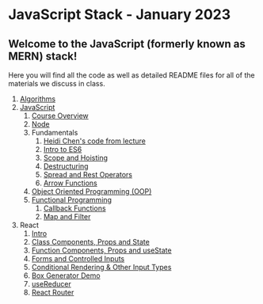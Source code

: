 # JavaScript Stack - January 2023

## Welcome to the JavaScript (formerly known as MERN) stack!

Here you will find all the code as well as detailed README files for all of the materials we discuss in class.

1. [Algorithms](./00-algorithms/)
2. [JavaScript](01-javascript/)
   1. [Course Overview](01-javascript/w1d1-course-overview/)
   2. [Node](01-javascript/w1d1-node/)
   3. Fundamentals
      1. [Heidi Chen's code from lecture](01-javascript/w1d1-heidi-fundamentals.js)
      2. [Intro to ES6](01-javascript/w1d1-fundamentals/01-intro-to-ES6/)
      3. [Scope and Hoisting](01-javascript/w1d1-fundamentals/02-scope-and-hoisting/)
      4. [Destructuring](01-javascript/w1d1-fundamentals/03-destructuring/)
      5. [Spread and Rest Operators](01-javascript/w1d1-fundamentals/04-rest-and-spread/)
      6. [Arrow Functions](01-javascript/w1d1-fundamentals/05-arrow-functions/)
   4. [Object Oriented Programming (OOP)](01-javascript/w1d2-oop/)
   5. [Functional Programming](01-javascript/w1d2-functional/)
      1. [Callback Functions](01-javascript/w1d2-functional/callback-functions/)
      2. [Map and Filter](01-javascript/w1d2-functional/map-and-filter/)
3. React
   1. [Intro](02-react/w1d3-intro/my-first-react-app/)
   2. [Class Components, Props and State](02-react/w1d3-superheroes/)
   3. [Function Components, Props and useState](02-react/w1d4-muppet-cards/)
   4. [Forms and Controlled Inputs](02-react/w1d4-forms-and-state/)
   5. [Conditional Rendering & Other Input Types](02-react/w1d5-conditional-rendering/)
   6. [Box Generator Demo](02-react/w1d5-box-gen/)
   7. [useReducer](02-react/w1d5-usereducer/)
   8. [React Router](02-react/w2d2-react-router)